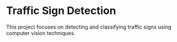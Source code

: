 # Traffic Sign Detection
 This project focuses on detecting and classifying traffic signs using  computer vision techniques.
